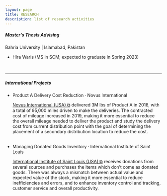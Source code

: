 ```yaml
---
layout: page
title: RESEARCH
description: list of research activities
---
```

<h5>Master's Thesis Advising</h5>
Bahria University | Islamabad, Pakistan
<ul>
  <li>Hira Waris (MS in SCM; expected to graduate in Spring 2023)</li>
</ul>

<br/>

---

<h5>International Projects</h5>
<ul>
<li>Product A Delivery Cost Reduction · Novus International</li>
<div class="summary"><p><a href="http://www.novusint.com" target="_blank" rel="noopener noreferrer">Novus International (USA) &#x29c9;</a> delivered 3M lbs of Product A in 2018, with a total of 95,000 miles driven to make the deliveries. The contracted cost of mileage increased in 2019, making it more essential to reduce the overall mileage needed to deliver the product and study the delivery cost from current distribution point with the goal of determining the placement of a secondary distribution location to reduce the cost.</p></div>
<br/>
<li>Managing Donated Goods Inventory · International Institute of Saint Louis</li>
<div class="summary"><p><a href="https://www.iistl.org" target="_blank" rel="noopener noreferrer">International Institute of Saint Louis (USA) &#x29c9;</a> receives donations from several sources and purchases the items which don’t come as donated goods. There was always a mismatch between actual value and expected value of the stock, making it more essential to reduce inefficiencies and errors, and to enhance inventory control and tracking, customer service and overall productivity.</p></div>
</ul>
